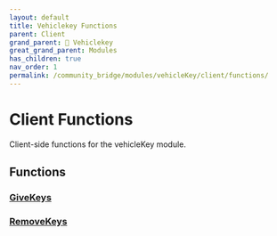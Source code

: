 ```yaml
---
layout: default
title: Vehiclekey Functions
parent: Client
grand_parent: 🔑 Vehiclekey
great_grand_parent: Modules
has_children: true
nav_order: 1
permalink: /community_bridge/modules/vehicleKey/client/functions/
---
```


# Client Functions
Client-side functions for the vehicleKey module.

## Functions

### [GiveKeys](GiveKeys)
### [RemoveKeys](RemoveKeys)
